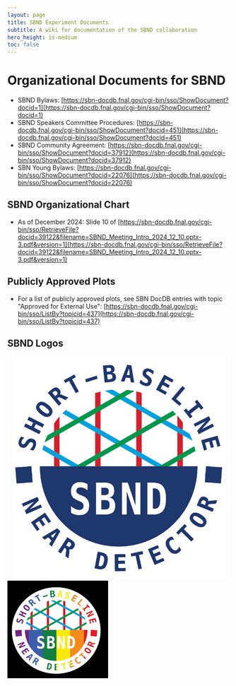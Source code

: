 ```yaml
---
layout: page
title: SBND Experiment Documents
subtitle: A wiki for documentation of the SBND collaboration
hero_height: is-medium
toc: false
---
```


# Organizational Documents for SBND
* SBND Bylaws: [https://sbn-docdb.fnal.gov/cgi-bin/sso/ShowDocument?docid=1](https://sbn-docdb.fnal.gov/cgi-bin/sso/ShowDocument?docid=1)
* SBND Speakers Committee Procedures: [https://sbn-docdb.fnal.gov/cgi-bin/sso/ShowDocument?docid=451](https://sbn-docdb.fnal.gov/cgi-bin/sso/ShowDocument?docid=451)
* SBND Community Agreement: [https://sbn-docdb.fnal.gov/cgi-bin/sso/ShowDocument?docid=37912](https://sbn-docdb.fnal.gov/cgi-bin/sso/ShowDocument?docid=37912)
* SBN Young Bylaws: [https://sbn-docdb.fnal.gov/cgi-bin/sso/ShowDocument?docid=22076](https://sbn-docdb.fnal.gov/cgi-bin/sso/ShowDocument?docid=22076)

## SBND Organizational Chart ##
* As of December 2024: Slide 10 of [https://sbn-docdb.fnal.gov/cgi-bin/sso/RetrieveFile?docid=39122&filename=SBND_Meeting_Intro_2024_12_10.pptx-3.pdf&version=1](https://sbn-docdb.fnal.gov/cgi-bin/sso/RetrieveFile?docid=39122&filename=SBND_Meeting_Intro_2024_12_10.pptx-3.pdf&version=1)

## Publicly Approved Plots ##
* For a list of publicly approved plots, see SBN DocDB entries with topic "Approved for External Use": [https://sbn-docdb.fnal.gov/cgi-bin/sso/ListBy?topicid=437](https://sbn-docdb.fnal.gov/cgi-bin/sso/ListBy?topicid=437)

## SBND Logos ##
![Unable to display image](SBND-color.jpg "SBND Logo")
![Unable to display image](SBND-pride.png "SBND Pride Logo")
